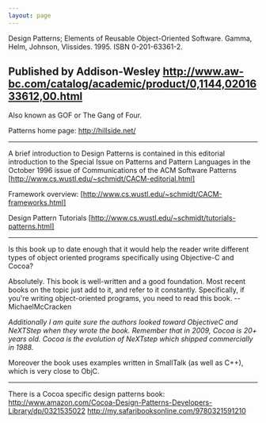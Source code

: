 ```yaml
---
layout: page
---
```


Design Patterns; Elements of Reusable Object-Oriented Software. Gamma, Helm, Johnson, Vlissides. 1995. ISBN 0-201-63361-2.

Published by Addison-Wesley
http://www.aw-bc.com/catalog/academic/product/0,1144,0201633612,00.html
----
Also known as GOF or The Gang of Four.


Patterns home page:  http://hillside.net/

----

A brief introduction to Design Patterns is contained in this editorial introduction to the Special Issue on Patterns and Pattern Languages in the October 1996 issue of Communications of the ACM
Software Patterns [http://www.cs.wustl.edu/~schmidt/CACM-editorial.html]

Framework overview:  [http://www.cs.wustl.edu/~schmidt/CACM-frameworks.html]

Design Pattern Tutorials [http://www.cs.wustl.edu/~schmidt/tutorials-patterns.html]

----

Is this book up to date enough that it would help the reader write different types of object oriented programs specifically using Objective-C and Cocoa?

Absolutely. This book is well-written and a good foundation. Most recent books on the topic just add to it, and refer to it constantly. Specifically, if you're writing object-oriented programs, you need to read this book. -- MichaelMcCracken

*Additionally I am quite sure the authors looked toward ObjectiveC and NeXTStep when they wrote the book. Remember that in 2009, Cocoa is 20+ years old.  Cocoa is the evolution of NeXTstep which shipped commercially in 1988.*

Moreover the book uses examples written in SmallTalk (as well as C++), which is very close to ObjC.

----

There is a Cocoa specific design patterns book: 
http://www.amazon.com/Cocoa-Design-Patterns-Developers-Library/dp/0321535022
http://my.safaribooksonline.com/9780321591210
